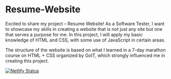 # Resume-Website
Excited to share my project – Resume Website! As a Software Tester, I want to showcase my skills in creating a website that is not just any site but one that serves a purpose for me. In this project, I will apply my basic knowledge of HTML and CSS, with some use of JavaScript in certain areas.

The structure of the website is based on what I learned in a 7-day marathon course on HTML + CSS organized by GoIT, which strongly influenced me in creating this project.

[![Netlify Status](https://api.netlify.com/api/v1/badges/78e01e06-8414-4e42-a3e9-2253d066dbd5/deploy-status)](https://app.netlify.com/sites/ionutalexandrumihai/deploys)
